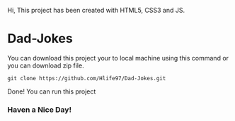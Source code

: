 Hi, This project has been created with HTML5, CSS3 and JS.

# Dad-Jokes

You can download this project your to local machine using this command or you can download zip file.

    git clone https://github.com/Hlife97/Dad-Jokes.git

Done! You can run this project

### Haven a Nice Day!